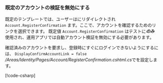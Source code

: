 <a name="ddav"></a>
### <a name="disable-default-account-verification"></a>既定のアカウントの検証を無効にする

既定のテンプレートでは、ユーザーはにリダイレクトされ `Account.RegisterConfirmation` ます。ここで、アカウントを確認するためのリンクを選択できます。 既定値 `Account.RegisterConfirmation` はテストに***のみ***使用され、運用アプリでは自動アカウント検証を無効にする必要があります。

確認済みのアカウントを要求し、登録時にすぐにログインできないようにするには、 `DisplayConfirmAccountLink = false` */Areas/Identity/Pages/Account/RegisterConfirmation.cshtml.cs*でを設定します。

[!code-csharp[](~/security/authentication/identity/sample/WebApp3/Areas/Identity/Pages/Account/RegisterConfirmation.cshtml.cs?name=snippet&highlight=34)]